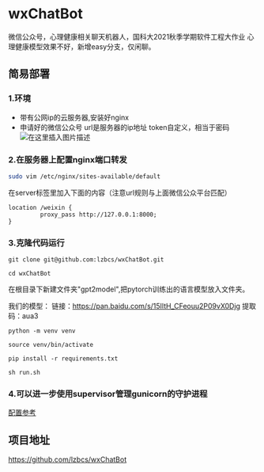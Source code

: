 # wxChatBot
微信公众号，心理健康相关聊天机器人，国科大2021秋季学期软件工程大作业
心理健康模型效果不好，新增easy分支，仅闲聊。
## 简易部署
### 1.环境
* 带有公网ip的云服务器,安装好nginx
* 申请好的微信公众号
url是服务器的ip地址
token自定义，相当于密码
![在这里插入图片描述](https://img-blog.csdnimg.cn/a6d3c419e59541a3a222fdc6725e10c9.jpg?x-oss-process=image/watermark,type_d3F5LXplbmhlaQ,shadow_50,text_Q1NETiBAcmV0dXJuIHM=,size_20,color_FFFFFF,t_70,g_se,x_16#pic_center)

### 2.在服务器上配置nginx端口转发

```bash
sudo vim /etc/nginx/sites-available/default
```
在server标签里加入下面的内容（注意url规则与上面微信公众平台匹配）

```
location /weixin {
         proxy_pass http://127.0.0.1:8000;
}

```

### 3.克隆代码运行

```shell
git clone git@github.com:lzbcs/wxChatBot.git

cd wxChatBot
```
在根目录下新建文件夹"gpt2model",把pytorch训练出的语言模型放入文件夹。

我们的模型：
链接：https://pan.baidu.com/s/15IltH_CFeouu2P09vX0Djg 
提取码：aua3

```shell
python -m venv venv

source venv/bin/activate

pip install -r requirements.txt

sh run.sh
```
### 4.可以进一步使用supervisor管理gunicorn的守护进程
[配置参考](http://supervisord.org/configuration.html)

## 项目地址
https://github.com/lzbcs/wxChatBot
